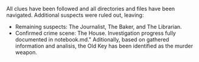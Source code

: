 All clues have been followed and all directories and files have been navigated. Additional suspects were ruled out, leaving:
- Remaining suspects: The Journalist, The Baker, and The Librarian.
- Confirmed crime scene: The House.
Investigation progress fully documented in notebook.md."
Aditionally, based on gathered information and analisis, the Old Key has been identified as the murder weapon.
